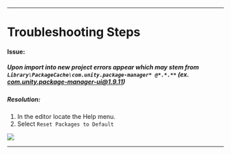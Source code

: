 * * *

Troubleshooting Steps
==============

####  Issue:  
##### Upon import into new project errors appear which may stem from `Library\PackageCache\com.unity.package-manager* @*.*.**` (ex. com.unity.package-manager-ui@1.9.11)  
##### Resolution: 
1. In the editor locate the Help menu.
2. Select `Reset Packages to Default`


![](https://i.imgur.com/36eYbaR.png)

---

